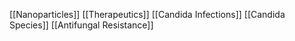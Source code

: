 [[Nanoparticles]]
[[Therapeutics]]
[[Candida Infections]]
[[Candida Species]]
[[Antifungal Resistance]]
